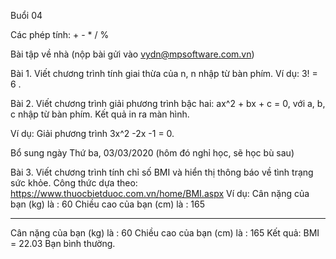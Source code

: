 Buổi 04

Các phép tính: + - * / % 


Bài tập về nhà (nộp bài gửi vào vydn@mpsoftware.com.vn)


Bài 1. Viết chương trình tính giai thừa của n, n nhập từ bàn phím. Ví dụ: 3! = 6 .

Bài 2. Viết chương trình giải phương trình bậc hai: ax^2 + bx + c = 0, với a, b, c nhập từ bàn phím. Kết quả in ra màn hình.

Ví dụ: Giải phương trình 3x^2 -2x -1 = 0.

Bổ sung ngày Thứ ba, 03/03/2020 (hôm đó nghỉ học, sẽ học bù sau)

Bài 3. Viết chương trình tính chỉ số BMI và hiển thị thông báo về tình trạng sức khỏe. Công thức dựa theo: https://www.thuocbietduoc.com.vn/home/BMI.aspx
Ví dụ:
Cân nặng của bạn (kg) là : 60
Chiều cao của bạn (cm) là : 165

------------------------

Cân nặng của bạn (kg) là : 60
Chiều cao của bạn (cm) là : 165
Kết quả: BMI = 22.03 Bạn bình thường.


